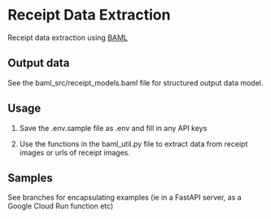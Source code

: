 # Receipt Data Extraction

Receipt data extraction using [BAML](https://www.boundaryml.com)

## Output data

See the baml_src/receipt_models.baml file for structured output data model.

## Usage

1. Save the .env.sample file as .env and fill in any API keys

2. Use the functions in the baml_util.py file to extract data from receipt images or urls of receipt images.

## Samples

See branches for encapsulating examples (ie in a FastAPI server, as a Google Cloud Run function etc)
